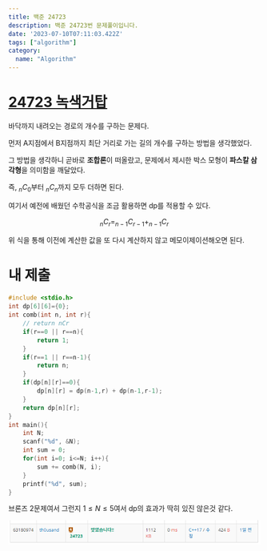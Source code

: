 ```yaml
---
title: 백준 24723
description: 백준 24723번 문제풀이입니다.
date: '2023-07-10T07:11:03.422Z'
tags: ["algorithm"]
category:
  name: "Algorithm"
---
```


# [24723 녹색거탑](https://www.acmicpc.net/problem/24723)

바닥까지 내려오는 경로의 개수를 구하는 문제다.

먼저 A지점에서 B지점까지 최단 거리로 가는 길의 개수를 구하는 방법을 생각했었다. 

그 방법을 생각하니 곧바로 **조합론**이 떠올랐고, 문제에서 제시한 박스 모형이 **파스칼 삼각형**을 의미함을 깨달았다.

즉, $_nC_0$부터 $_nC_n$까지 모두 더하면 된다.

여기서 예전에 배웠던 수학공식을 조금 활용하면 dp를 적용할 수 있다.

$$ _nC_r = _{n-1}C_{r-1} + _{n-1}C_r $$

위 식을 통해 이전에 계산한 값을 또 다시 계산하지 않고 메모이제이션해오면 된다.

# 내 제출

```cpp
#include <stdio.h>
int dp[6][6]={0};
int comb(int n, int r){
    // return nCr
    if(r==0 || r==n){
        return 1;
    }
    if(r==1 || r==n-1){
        return n;
    }
    if(dp[n][r]==0){
        dp[n][r] = dp(n-1,r) + dp(n-1,r-1);    
    }
    return dp[n][r];
}
int main(){
    int N;
    scanf("%d", &N);
    int sum = 0;
    for(int i=0; i<=N; i++){
        sum += comb(N, i);
    }
    printf("%d", sum);
}
```

브론즈 2문제여서 그런지 $1\leq N \leq 5$여서 dp의 효과가 딱히 있진 않은것 같다.

![solved](image.png)